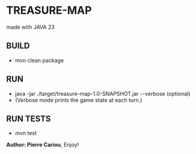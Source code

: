 # TREASURE-MAP

made with JAVA 23

## BUILD
- mvn clean package
## RUN
- java -jar ./target/treasure-map-1.0-SNAPSHOT.jar <inputFile> <outputFile> --verbose (optional)
- (Verbose mode prints the game state at each turn.)
## RUN TESTS
- mvn test

**Author: Pierre Cariou**, Enjoy!
